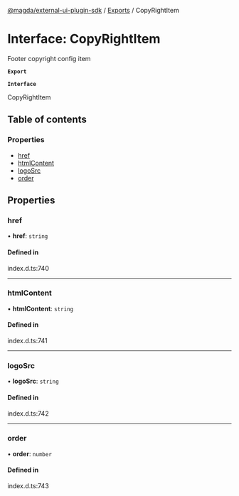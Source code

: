 [@magda/external-ui-plugin-sdk](../README.md) / [Exports](../modules.md) / CopyRightItem

# Interface: CopyRightItem

Footer copyright config item

**`Export`**

**`Interface`**

CopyRightItem

## Table of contents

### Properties

- [href](CopyRightItem.md#href)
- [htmlContent](CopyRightItem.md#htmlcontent)
- [logoSrc](CopyRightItem.md#logosrc)
- [order](CopyRightItem.md#order)

## Properties

### href

• **href**: `string`

#### Defined in

index.d.ts:740

---

### htmlContent

• **htmlContent**: `string`

#### Defined in

index.d.ts:741

---

### logoSrc

• **logoSrc**: `string`

#### Defined in

index.d.ts:742

---

### order

• **order**: `number`

#### Defined in

index.d.ts:743

